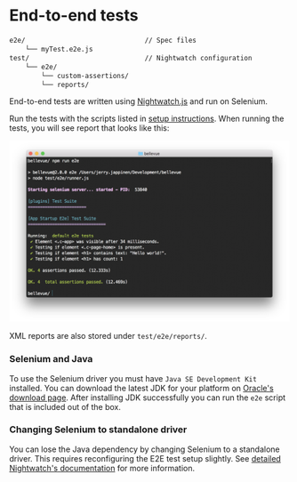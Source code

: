 
# End-to-end tests

```
e2e/                              // Spec files
	└── myTest.e2e.js
test/                             // Nightwatch configuration
	└── e2e/
		└── custom-assertions/
		└── reports/
```

End-to-end tests are written using [Nightwatch.js](http://nightwatchjs.org/) and run on Selenium.

Run the tests with the scripts listed in [setup instructions](../overview/setup.md). When running the tests, you will see report that looks like this:

![End-to-end test results on command line](../images/e2e-test-report-cli.png)

XML reports are also stored under `test/e2e/reports/`.

### Selenium and Java

To use the Selenium driver you must have `Java SE Development Kit` installed. You can download the latest JDK for your platform on [Oracle's download page](http://www.oracle.com/technetwork/java/javase/downloads/jdk8-downloads-2133151.html). After installing JDK successfully you can run the `e2e` script that is included out of the box.

### Changing Selenium to standalone driver

You can lose the Java dependency by changing Selenium to a standalone driver. This requires reconfiguring the E2E test setup slightly. See [detailed Nightwatch's documentation](http://nightwatchjs.org/gettingstarted#browser-drivers-setup) for more information.
